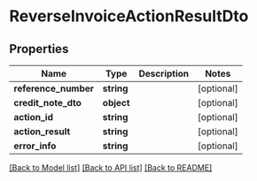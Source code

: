 # ReverseInvoiceActionResultDto

## Properties
Name | Type | Description | Notes
------------ | ------------- | ------------- | -------------
**reference_number** | **string** |  | [optional] 
**credit_note_dto** | **object** |  | [optional] 
**action_id** | **string** |  | [optional] 
**action_result** | **string** |  | [optional] 
**error_info** | **string** |  | [optional] 

[[Back to Model list]](../README.md#documentation-for-models) [[Back to API list]](../README.md#documentation-for-api-endpoints) [[Back to README]](../README.md)


